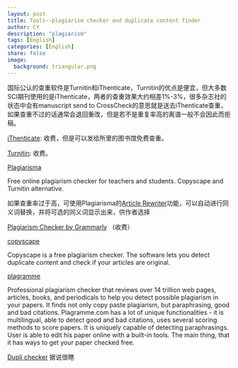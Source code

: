 ```yaml
---
layout: post
title: Tools--plagiarism checker and duplicate content finder
author: CY
description: "plagiarism"
tags: [English]
categories: [English]
share: false
image:
  background: triangular.png 
---
```




国际公认的查重软件是Turnitin和iThenticate，Turnitin的优点是便宜，但大多数SCI期刊使用的是iThenticate，两者的查重效果大约相差1%-3%，很多杂志社的状态中会有manuscript send to CrossCheck的意思就是送去iThenticate查重，如果查重不过的话通常会退回重改，但是若不是重复率高的离谱一般不会因此而拒稿。



[iThenticate](http://www.ithenticate.com/): 收费，但是可以发给所里的图书馆免费查重。 

[Turnitin](https://www.turnitin.com/): 收费。 



[Plagiarisma](http://plagiarisma.net/)    

Free online plagiarism checker for teachers and students. Copyscape and Turnitin alternative.

如果查重率过于高，可使用Plagiarisma的[Article Rewriter](http://plagiarisma.net/spinner.php)功能，可以自动进行同义词替换，并将可选的同义词显示出来，供作者选择



[Plagiarism Checker by Grammarly](https://www.grammarly.com/plagiarism-checker) （收费）



[copyscape](https://www.copyscape.com/) 

Copyscape is a free plagiarism checker. The software lets you detect duplicate content and check if your articles are original.

[plagramme](https://www.plagramme.com/)

Professional plagiarism checker that reviews over 14 trillion web pages, articles, books, and periodicals to help you detect possible plagiarism in your papers. It finds not only copy paste plagiarism, but paraphrasing, good and bad citations.
Plagramme.com has a lot of unique functionalities - it is multilingual, able to detect good and bad citations, uses several scoring methods to score papers. It is uniquely capable of detecting paraphrasings. User is able to edit his paper online with a built-in tools. The main thing, that it has ways to get your paper checked free.



[Dupli checker](https://www.duplichecker.com/) 据说很瞎

